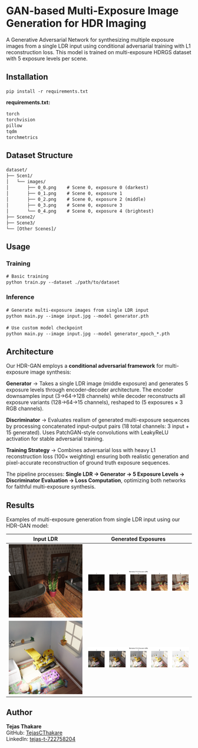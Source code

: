 # GAN-based Multi-Exposure Image Generation for HDR Imaging

A Generative Adversarial Network for synthesizing multiple exposure images from a single LDR input using conditional adversarial training with L1 reconstruction loss. This model is trained on multi-exposure HDRGS dataset with 5 exposure levels per scene.

## Installation

```
pip install -r requirements.txt
```

**requirements.txt:**
```
torch
torchvision
pillow
tqdm
torchmetrics
```

## Dataset Structure

```
dataset/
├── Scen1/
│   └── images/
│       ├── 0_0.png    # Scene 0, exposure 0 (darkest)
│       ├── 0_1.png    # Scene 0, exposure 1
│       ├── 0_2.png    # Scene 0, exposure 2 (middle)
│       ├── 0_3.png    # Scene 0, exposure 3
│       └── 0_4.png    # Scene 0, exposure 4 (brightest)
├── Scene2/
├── Scene3/
└── [Other Scenes]/
```

## Usage

### Training
```
# Basic training
python train.py --dataset ./path/to/dataset
```

### Inference
```
# Generate multi-exposure images from single LDR input
python main.py --image input.jpg --model generator.pth

# Use custom model checkpoint
python main.py --image input.jpg --model generator_epoch_*.pth
```

## Architecture

Our HDR-GAN employs a **conditional adversarial framework** for multi-exposure image synthesis:

**Generator** → Takes a single LDR image (middle exposure) and generates 5 exposure levels through encoder-decoder architecture. The encoder downsamples input (3→64→128 channels) while decoder reconstructs all exposure variants (128→64→15 channels), reshaped to (5 exposures × 3 RGB channels).

**Discriminator** → Evaluates realism of generated multi-exposure sequences by processing concatenated input-output pairs (18 total channels: 3 input + 15 generated). Uses PatchGAN-style convolutions with LeakyReLU activation for stable adversarial training.

**Training Strategy** → Combines adversarial loss with heavy L1 reconstruction loss (100× weighting) ensuring both realistic generation and pixel-accurate reconstruction of ground truth exposure sequences.

The pipeline processes: **Single LDR → Generator → 5 Exposure Levels → Discriminator Evaluation → Loss Computation**, optimizing both networks for faithful multi-exposure synthesis.

## Results

Examples of multi-exposure generation from single LDR input using our HDR-GAN model:

| Input LDR | Generated Exposures |
|-----------|-------------------|
| ![input1](images/1.png) | ![](images/gen1.png)  |
| ![input1](images/2.png) | ![](images/gen2.png) |




## Author

**Tejas Thakare**  
GitHub: [TejasCThakare](https://github.com/TejasCThakare)  
LinkedIn: [tejas-t-722758204](https://www.linkedin.com/in/tejas-t-722758204)

